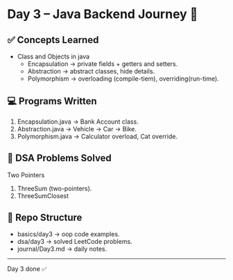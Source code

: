 # Day 3 – Java Backend Journey 🚀

## ✅ Concepts Learned
- Class and Objects in java
  - Encapsulation → private fields + getters and setters.
  - Abstraction → abstract classes, hide details.
  - Polymorphism → overloading (compile-tiem), overriding(run-time).

## 💻 Programs Written
1. Encapsulation.java → Bank Account class.
2. Abstraction.java → Vehicle → Car → Bike.
3. Polymorphism.java → Calculator overload, Cat override.

## 🔢 DSA Problems Solved
Two Pointers
1. ThreeSum (two-pointers).
2. ThreeSumClosest



## 📂 Repo Structure
- basics/day3 → oop code examples.
- dsa/day3 → solved LeetCode problems.
- journal/Day3.md → daily notes.

---
Day 3 done ✅